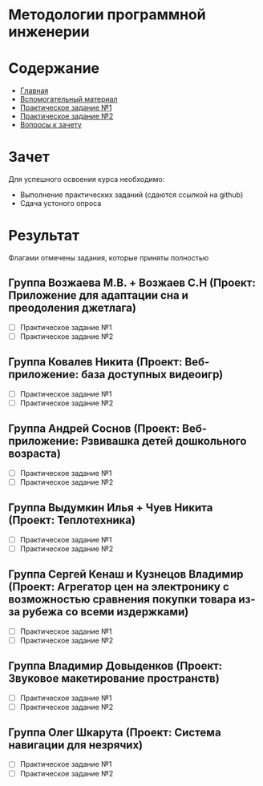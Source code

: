 # Методологии программной инженерии

# Содержание
* [Главная](https://github.com/WrapAndKit/software_engineering_24/blob/main/2_semester/README.md)
* [Вспомогательный материал](https://github.com/WrapAndKit/software_engineering_24/blob/main/2_semester/support.md)
* [Практическое задание №1](https://github.com/WrapAndKit/software_engineering_24/blob/main/2_semester/practice_1.md)
* [Практическое задание №2](https://github.com/WrapAndKit/software_engineering_24/blob/main/2_semester/practice_2.md)
* [Вопросы к зачету](https://github.com/WrapAndKit/software_engineering_24/blob/main/2_semester/questions.md)
# Зачет
Для успешного освоения курса необходимо:

* Выполнение практических заданий (сдаются ссылкой на github)
* Сдача устоного опроса

# Результат
Флагами отмечены задания, которые приняты полностью

## Группа Возжаева М.В. + Возжаев С.Н (Проект: Приложение для адаптации сна и преодоления джетлага)
- [ ] Практическое задание №1 
- [ ] Практическое задание №2 

## Группа Ковалев Никита (Проект: Веб-приложение: база доступных видеоигр)
- [ ] Практическое задание №1 
- [ ] Практическое задание №2 

## Группа Андрей Соснов (Проект: Веб-приложение: Рзвивашка детей дошкольного возраста)
- [ ] Практическое задание №1 
- [ ] Практическое задание №2 

## Группа Выдумкин Илья + Чуев Никита (Проект: Теплотехника)
- [ ] Практическое задание №1 
- [ ] Практическое задание №2 

## Группа Сергей Кенаш и Кузнецов Владимир (Проект: Агрегатор цен на электронику с возможностью сравнения покупки товара из-за рубежа со всеми издержками)
- [ ] Практическое задание №1 
- [ ] Практическое задание №2 

## Группа Владимир Довыденков (Проект: Звуковое макетирование пространств)
- [ ] Практическое задание №1 
- [ ] Практическое задание №2 

## Группа Олег Шкарута (Проект: Система навигации для незрячих)
- [ ] Практическое задание №1 
- [ ] Практическое задание №2 

